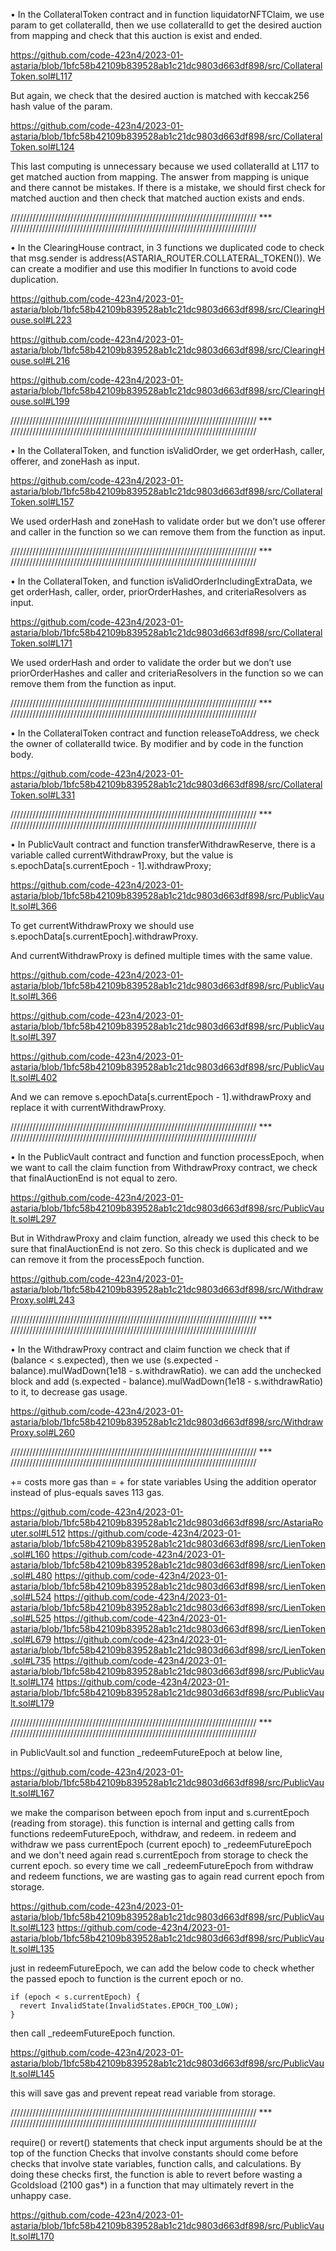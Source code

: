 •	In the CollateralToken contract and in function liquidatorNFTClaim, we use param to get collateralId, then we use collateralId to get the desired auction from mapping and check that this auction is exist and ended. 

https://github.com/code-423n4/2023-01-astaria/blob/1bfc58b42109b839528ab1c21dc9803d663df898/src/CollateralToken.sol#L117

But again, we check that the desired auction is matched with keccak256 hash value of the param. 

https://github.com/code-423n4/2023-01-astaria/blob/1bfc58b42109b839528ab1c21dc9803d663df898/src/CollateralToken.sol#L124

This last computing is unnecessary because we used collateralId at L117 to get matched auction from mapping. The answer from mapping is unique and there cannot be mistakes. If there is a mistake, we should first check for matched auction and then check that matched auction exists and ends.

////////////////////////////////////////////////////////////////////////////// *** //////////////////////////////////////////////////////////////////////////////

•	In the ClearingHouse contract, in 3 functions we duplicated code to check that msg.sender is address(ASTARIA_ROUTER.COLLATERAL_TOKEN()). We can create a modifier and use this modifier In functions to avoid code duplication.

https://github.com/code-423n4/2023-01-astaria/blob/1bfc58b42109b839528ab1c21dc9803d663df898/src/ClearingHouse.sol#L223

https://github.com/code-423n4/2023-01-astaria/blob/1bfc58b42109b839528ab1c21dc9803d663df898/src/ClearingHouse.sol#L216

https://github.com/code-423n4/2023-01-astaria/blob/1bfc58b42109b839528ab1c21dc9803d663df898/src/ClearingHouse.sol#L199

////////////////////////////////////////////////////////////////////////////// *** //////////////////////////////////////////////////////////////////////////////

•	In the CollateralToken, and function isValidOrder, we get orderHash, caller, offerer, and zoneHash as input. 

https://github.com/code-423n4/2023-01-astaria/blob/1bfc58b42109b839528ab1c21dc9803d663df898/src/CollateralToken.sol#L157

We used orderHash and zoneHash to validate order but we don’t use offerer and caller in the function so we can remove them from the function as input. 

////////////////////////////////////////////////////////////////////////////// *** //////////////////////////////////////////////////////////////////////////////

•	In the CollateralToken, and function isValidOrderIncludingExtraData, we get orderHash, caller, order, priorOrderHashes, and criteriaResolvers as input. 

https://github.com/code-423n4/2023-01-astaria/blob/1bfc58b42109b839528ab1c21dc9803d663df898/src/CollateralToken.sol#L171

We used orderHash and order to validate the order but we don’t use priorOrderHashes and caller and criteriaResolvers in the function so we can remove them from the function as input. 

////////////////////////////////////////////////////////////////////////////// *** //////////////////////////////////////////////////////////////////////////////

•	In the CollateralToken contract and function releaseToAddress, we check the owner of collateralId twice. By modifier and by code in the function body.

https://github.com/code-423n4/2023-01-astaria/blob/1bfc58b42109b839528ab1c21dc9803d663df898/src/CollateralToken.sol#L331

////////////////////////////////////////////////////////////////////////////// *** //////////////////////////////////////////////////////////////////////////////

•	In PublicVault contract and function transferWithdrawReserve, there is a variable called currentWithdrawProxy, but the value is s.epochData[s.currentEpoch - 1].withdrawProxy; 

https://github.com/code-423n4/2023-01-astaria/blob/1bfc58b42109b839528ab1c21dc9803d663df898/src/PublicVault.sol#L366

To get currentWithdrawProxy we should use s.epochData[s.currentEpoch].withdrawProxy.

And currentWithdrawProxy is defined multiple times with the same value. 

https://github.com/code-423n4/2023-01-astaria/blob/1bfc58b42109b839528ab1c21dc9803d663df898/src/PublicVault.sol#L366

https://github.com/code-423n4/2023-01-astaria/blob/1bfc58b42109b839528ab1c21dc9803d663df898/src/PublicVault.sol#L397

https://github.com/code-423n4/2023-01-astaria/blob/1bfc58b42109b839528ab1c21dc9803d663df898/src/PublicVault.sol#L402

And we can remove s.epochData[s.currentEpoch - 1].withdrawProxy and replace it with currentWithdrawProxy.

////////////////////////////////////////////////////////////////////////////// *** //////////////////////////////////////////////////////////////////////////////

•	In the PublicVault contract and function and function processEpoch, when we want to call the claim function from WithdrawProxy contract, we check that finalAuctionEnd is not equal to zero. 

https://github.com/code-423n4/2023-01-astaria/blob/1bfc58b42109b839528ab1c21dc9803d663df898/src/PublicVault.sol#L297

But in WithdrawProxy and claim function, already we used this check to be sure that finalAuctionEnd is not zero. So this check is duplicated and we can remove it from the processEpoch function.

https://github.com/code-423n4/2023-01-astaria/blob/1bfc58b42109b839528ab1c21dc9803d663df898/src/WithdrawProxy.sol#L243

////////////////////////////////////////////////////////////////////////////// *** //////////////////////////////////////////////////////////////////////////////

•	In the WithdrawProxy contract and claim function we check that if (balance < s.expected), then we use (s.expected - balance).mulWadDown(1e18 - s.withdrawRatio). we can add the unchecked block and add (s.expected - balance).mulWadDown(1e18 - s.withdrawRatio) to it, to decrease gas usage. 

https://github.com/code-423n4/2023-01-astaria/blob/1bfc58b42109b839528ab1c21dc9803d663df898/src/WithdrawProxy.sol#L260

////////////////////////////////////////////////////////////////////////////// *** //////////////////////////////////////////////////////////////////////////////

<x> += <y> costs more gas than <x> = <x> + <y> for state variables
Using the addition operator instead of plus-equals saves 113 gas.

https://github.com/code-423n4/2023-01-astaria/blob/1bfc58b42109b839528ab1c21dc9803d663df898/src/AstariaRouter.sol#L512
https://github.com/code-423n4/2023-01-astaria/blob/1bfc58b42109b839528ab1c21dc9803d663df898/src/LienToken.sol#L160
https://github.com/code-423n4/2023-01-astaria/blob/1bfc58b42109b839528ab1c21dc9803d663df898/src/LienToken.sol#L480
https://github.com/code-423n4/2023-01-astaria/blob/1bfc58b42109b839528ab1c21dc9803d663df898/src/LienToken.sol#L524
https://github.com/code-423n4/2023-01-astaria/blob/1bfc58b42109b839528ab1c21dc9803d663df898/src/LienToken.sol#L525
https://github.com/code-423n4/2023-01-astaria/blob/1bfc58b42109b839528ab1c21dc9803d663df898/src/LienToken.sol#L679
https://github.com/code-423n4/2023-01-astaria/blob/1bfc58b42109b839528ab1c21dc9803d663df898/src/LienToken.sol#L735
https://github.com/code-423n4/2023-01-astaria/blob/1bfc58b42109b839528ab1c21dc9803d663df898/src/PublicVault.sol#L174
https://github.com/code-423n4/2023-01-astaria/blob/1bfc58b42109b839528ab1c21dc9803d663df898/src/PublicVault.sol#L179

////////////////////////////////////////////////////////////////////////////// *** //////////////////////////////////////////////////////////////////////////////

in PublicVault.sol and function _redeemFutureEpoch at below line, 

https://github.com/code-423n4/2023-01-astaria/blob/1bfc58b42109b839528ab1c21dc9803d663df898/src/PublicVault.sol#L167

we make the comparison between epoch from input and s.currentEpoch (reading from storage). this function is internal and getting calls from functions redeemFutureEpoch, withdraw, and redeem. in redeem and withdraw we pass currentEpoch (current epoch) to _redeemFutureEpoch and we don't need again read s.currentEpoch from storage to check the current epoch.
so every time we call  _redeemFutureEpoch from withdraw and redeem functions, we are wasting gas to again read current epoch from storage. 

https://github.com/code-423n4/2023-01-astaria/blob/1bfc58b42109b839528ab1c21dc9803d663df898/src/PublicVault.sol#L123
https://github.com/code-423n4/2023-01-astaria/blob/1bfc58b42109b839528ab1c21dc9803d663df898/src/PublicVault.sol#L135

just in redeemFutureEpoch, we can add the below code to check whether the passed epoch to function is the current epoch or no.

    if (epoch < s.currentEpoch) {
      revert InvalidState(InvalidStates.EPOCH_TOO_LOW);
    }

then call _redeemFutureEpoch function.

https://github.com/code-423n4/2023-01-astaria/blob/1bfc58b42109b839528ab1c21dc9803d663df898/src/PublicVault.sol#L145

this will save gas and prevent repeat read variable from storage.


////////////////////////////////////////////////////////////////////////////// *** //////////////////////////////////////////////////////////////////////////////

require() or revert() statements that check input arguments should be at the top of the function
Checks that involve constants should come before checks that involve state variables, function calls, and calculations. By doing these checks first, the function is able to revert before wasting a Gcoldsload (2100 gas*) in a function that may ultimately revert in the unhappy case.

https://github.com/code-423n4/2023-01-astaria/blob/1bfc58b42109b839528ab1c21dc9803d663df898/src/PublicVault.sol#L170
